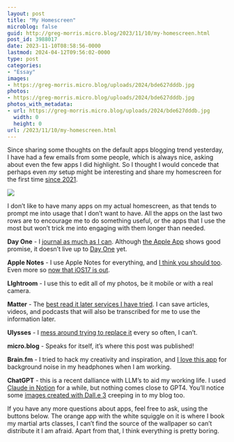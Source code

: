 ```yaml
---
layout: post
title: "My Homescreen"
microblog: false
guid: http://greg-morris.micro.blog/2023/11/10/my-homescreen.html
post_id: 3988017
date: 2023-11-10T08:58:56-0000
lastmod: 2024-04-12T09:56:02-0000
type: post
categories:
- "Essay"
images:
- https://greg-morris.micro.blog/uploads/2024/bde627dddb.jpg
photos:
- https://greg-morris.micro.blog/uploads/2024/bde627dddb.jpg
photos_with_metadata:
- url: https://greg-morris.micro.blog/uploads/2024/bde627dddb.jpg
  width: 0
  height: 0
url: /2023/11/10/my-homescreen.html
---
```

Since sharing some thoughts on the default apps blogging trend yesterday, I have had a few emails from some people, which is always nice, asking about even the few apps I did highlight. So I thought I would concede that perhaps even *my* setup might be interesting and share my homescreen for the first time [since 2021](/2021/12/21/my-homescreen-to.html).

![](https://greg-morris.micro.blog/uploads/2024/bde627dddb.jpg)

I don’t like to have many apps on my actual homescreen, as that tends to prompt me into usage that I don’t want to have. All the apps on the last two rows are to encourage me to do something useful, or the apps that I use the most but won’t trick me into engaging with them longer than needed.

**Day One** - I [journal as much as I can](/2023/01/29/journaling-and-me.html "2023-01-29  4:48 pm"). Although [the Apple App](/2023/10/27/new-journalling-app.html) shows good promise, it doesn’t live up to [Day One](/2017/12/20/journaling-with-day.html) yet.

**Apple Notes** - I use Apple Notes for everything, and [I think you should too](/2022/08/04/my-system-notes.html). Even more so [now that iOS17 is out](/2023/07/04/apple-notes-is.html).

**LIghtroom** - I use this to edit all of my photos, be it mobile or with a real camera.

**Matter** - The [best read it later services I have tried](/2022/12/14/matter-my-most.html "2022-12-14 12:03 pm"). I can save articles, videos, and podcasts that will also be transcribed for me to use the information later.

**Ulysses** - I [mess around trying to replace it](/2021/03/19/looking-for-my.html "2021-03-19 10:43 am") every so often, I can’t.

**micro.blog** - Speaks for itself, it’s where this post was published!

**Brain.fm** - I tried to hack my creativity and inspiration, and [I love this app](/2021/12/18/brain-fm-the.html) for background noise in my headphones when I am working. 

**ChatGPT** - this is a recent dalliance with LLM’s to aid my working life. I used [Claude in Notion](https://www.notion.so/product/ai?utm_source=google&utm_campaign=19760657944&utm_medium=147709666538&utm_content=649989555747&utm_term=notion%20ai&targetid=kwd-1547008718840&gad_source=1&gclid=CjwKCAiAxreqBhAxEiwAfGfndCPRhy7XWany2brk2LFBzcrZAdY4577WKmFDtdEap-btiyw4-qbvuRoCvdcQAvD_BwE) for a while, but nothing comes close to GPT4. You’ll notice some [images created with Dall.e 3](/2023/11/08/i-really-like.html) creeping in to my blog too.

If you have any more questions about apps, feel free to ask, using the buttons below. The orange app with the white squiggle on it is where I book my martial arts classes, I can’t find the source of the wallpaper so can’t distribute it I am afraid. Apart from that, I think everything is pretty boring.
